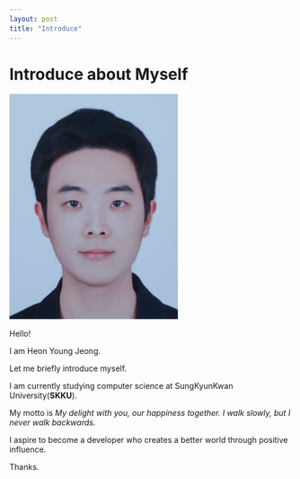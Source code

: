 ```yaml
---
layout: post
title: "Introduce"
---
```

# Introduce about Myself

<img src="/images/JHY.jpg" alt="my images" width="300" height="400">


Hello! 

I am Heon Young Jeong. 

Let me briefly introduce myself. 

I am currently studying computer science at SungKyunKwan University(**SKKU**).

My motto is *My delight with you, our happiness together. I walk slowly, but I never walk backwards.*

I aspire to become a developer who creates a better world through positive influence.

Thanks.
